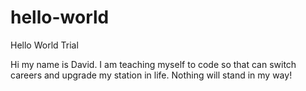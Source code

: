 # hello-world
Hello World Trial

Hi my name is David.  I am teaching myself to code so that can switch careers and upgrade my station in life.  Nothing will stand in my way!
